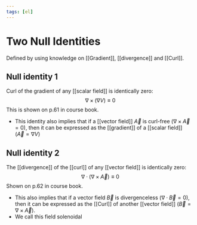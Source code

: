 ```yaml
---
tags: [el]
---
```

# Two Null Identities
Defined by using knowledge on [[Gradient]], [[divergence]] and [[Curl]].

## Null identity 1
Curl of the gradient of any [[scalar field]] is identically zero: $$\nabla \times (\nabla V) \equiv 0 $$
This is shown on p.61 in course book.
- This identity also implies that if a [[vector field]] $\vec{A}$ is curl-free ($\nabla \times \vec{A} = 0$), then it can be expressed as the [[gradient]] of a [[scalar field]] ($\vec{A} = \nabla V$)

## Null identity 2
The [[divergence]] of the [[curl]] of any [[vector field]] is identically zero: $$\nabla \cdot (\nabla \times \vec{A}) \equiv 0$$
Shown on p.62 in course book.
- This also implies that if a vector field $\vec{B}$ is divergenceless ($\nabla \cdot \vec{B}= 0$), then it can be expressed as the [[Curl]] of another [[vector field]] ($\vec{B} = \nabla \times \vec{A}$).
- We call this field solenoidal

